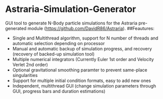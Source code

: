 # Astraria-Simulation-Generator
GUI tool to generate N-Body particle simulations for the Astraria pre-generated module (https://github.com/DavidR86/Astraria).
##Feautures:
* Single and Multithread algorithm, support for N number of threads and automatic selection depending on processor
* Manual and automatic backup of simulation progress, and recovery (recovery of backed-up simulation tool)
* Multiple numerical integrators (Currently Euler 1st order and Velocity Verlet 2nd order)
* Optional gravitational smoothing paramter to prevent same-place singularities
* Support for multiple initial condition formats, easy to add new ones
* Independent, multithread GUI (change simulation parameters through GUI, progress bars and duration estimations)
